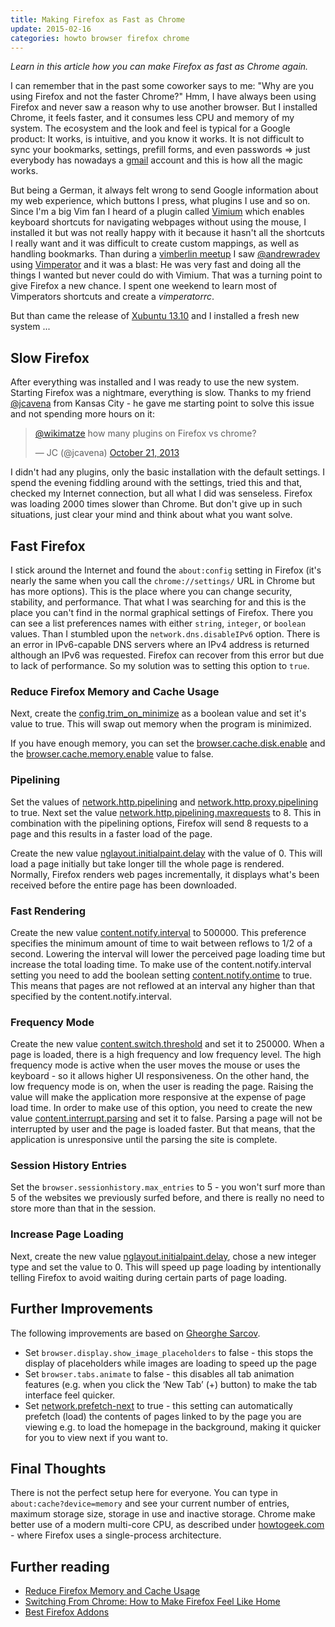 ```yaml
---
title: Making Firefox as Fast as Chrome
update: 2015-02-16
categories: howto browser firefox chrome
---
```


*Learn in this article how you can make Firefox as fast as Chrome again.*

I can remember that in the past some coworker says to me: "Why are you using Firefox and not the faster Chrome?" Hmm, I have always been using Firefox and never saw a reason why to use another browser. But I installed Chrome, it feels faster, and it consumes less CPU and memory of my system. The ecosystem and the look and feel is typical for a Google product: It works, is intuitive, and you know it works. It is not difficult to sync your bookmarks, settings, prefill forms, and even passwords => just everybody has nowadays a [gmail](https://mail.google.com) account and this is how all the magic works.


But being a German, it always felt wrong to send Google information about my web experience, which buttons I press, what plugins I use and so on. Since I'm a big Vim fan I heard of a plugin called [Vimium](https://chrome.google.com/webstore/detail/vimium/dbepggeogbaibhgnhhndojpepiihcmeb?hl=en) which enables keyboard shortcuts for navigating webpages without using the mouse, I installed it but was not really happy with it because it hasn't all the shortcuts I really want and it was difficult to create custom mappings, as well as handling bookmarks. Than during a [vimberlin meetup](http://vimberlin.de/) I saw [@andrewradev](https://twitter.com/andrewradev) using [Vimperator](http://www.vimperator.org/vimperator) and it was a blast: He was very fast and doing all the things I wanted but never could do with Vimium. That was a turning point to give Firefox a new chance. I spent one weekend to learn most of Vimperators shortcuts and create a *vimperatorrc*.


But than came the release of [Xubuntu 13.10](http://xubuntu.org/news/saucy-salamander-final/) and I installed a fresh new system ...


## Slow Firefox

After everything was installed and I was ready to use the new system. Starting Firefox was a nightmare, everything is slow. Thanks to my friend [@jcavena](https://twitter.com/jcavena) from Kansas City - he gave me starting point to solve this issue and not spending more hours on it:


<blockquote class="twitter-tweet"><p><a href="https://twitter.com/wikimatze">@wikimatze</a> how many plugins on Firefox vs chrome?</p>&mdash; JC (@jcavena) <a href="https://twitter.com/jcavena/statuses/392387457745821696">October 21, 2013</a></blockquote>
<script async src="//platform.twitter.com/widgets.js" charset="utf-8"></script>


I didn't had any plugins, only the basic installation with the default settings. I spend the evening fiddling around with the settings, tried this and that, checked my Internet connection, but all what I did was senseless. Firefox was loading 2000 times slower than Chrome. But don't give up in such situations, just clear your mind and think about what you want solve.


## Fast Firefox

I stick around the Internet and found the `about:config` setting in Firefox (it's nearly the same when you call the `chrome://settings/` URL in Chrome but has more options). This is the place where you can change security, stability, and performance. That what I was searching for and this is the place you can't find in the normal graphical settings of Firefox. There you can see a list preferences names with either `string`, `integer`, or `boolean` values. Than I stumbled upon the `network.dns.disableIPv6` option. There is an error in IPv6-capable DNS servers where an IPv4 address is returned although an IPv6 was requested. Firefox can recover from this error but due to lack of performance. So my solution was to setting this option to `true`.


### Reduce Firefox Memory and Cache Usage

Next, create the [config.trim_on_minimize](http://kb.mozillazine.org/Config.trim_on_minimize "config.trim_on_minimize")
as a boolean value and set it's value to true. This will swap out memory when the program is minimized.


If you have enough memory, you can set the [browser.cache.disk.enable](http://kb.mozillazine.org/Browser.cache.disk.enable
"browser.cache.disk.enable") and the [browser.cache.memory.enable](http://kb.mozillazine.org/Browser.cache.memory.enable "browser.cache.memory.enable") value to false.


### Pipelining

Set the values of [network.http.pipelining](http://kb.mozillazine.org/Network.http.pipelining) and [network.http.proxy.pipelining](http://kb.mozillazine.org/Network.http.proxy.pipelining) to true. Next set the value [network.http.pipelining.maxrequests](http://kb.mozillazine.org/Network.http.pipelining.maxrequests) to 8. This in combination with the pipelining options, Firefox will send 8 requests to a page and this results in a faster load of the page.


Create the new value [nglayout.initialpaint.delay](http://kb.mozillazine.org/Nglayout.initialpaint.delay) with the value of 0. This will load a page initially but take longer till the whole page is rendered. Normally, Firefox renders web pages incrementally, it displays what's been received before the entire page has been downloaded.


### Fast Rendering

Create the new value [content.notify.interval](http://kb.mozillazine.org/Content.notify.interval) to 500000. This preference specifies the minimum amount of time to wait between reflows to 1/2 of a second. Lowering the interval will lower the perceived page loading time but increase the total loading time. To make use of the content.notify.interval setting you need to add the boolean setting [content.notify.ontime](http://kb.mozillazine.org/Content.notify.ontimer) to true. This means that pages are not reflowed at an interval any higher than that specified by the content.notify.interval.


### Frequency Mode

Create the new value [content.switch.threshold](http://kb.mozillazine.org/Content.switch.threshold) and set it to 250000. When a page is loaded, there is a high frequency and low frequency level. The high frequency mode is active when the user moves the mouse or uses the keyboard - so it allows higher UI responsiveness. On the other hand, the low frequency mode is on, when the user is reading the page. Raising the value will make the application more responsive at the expense of page load time. In order to make use of this option, you need to create the new value [content.interrupt.parsing](http://kb.mozillazine.org/Content.interrupt.parsing) and set it to false. Parsing a page will not be interrupted by user and the page is loaded faster. But that means, that the application is unresponsive until the parsing the site is complete.


### Session History Entries

Set the `browser.sessionhistory.max_entries` to 5 - you won't surf more than 5 of the websites we previously surfed before, and there is really no need to store more than that in the session.


### Increase Page Loading

Next, create the new value [nglayout.initialpaint.delay](http://kb.mozillazine.org/Nglayout.initialpaint.delay "nglayout.initialpaint.delay"), chose a new integer type and set the value to 0. This will speed up page loading by intentionally telling Firefox to avoid waiting during certain parts of page loading.


## Further Improvements

The following improvements are based on [Gheorghe Sarcov](http://www.gheorghesarcov.ga/ "Gheorghe Sarcov").


- Set `browser.display.show_image_placeholders` to false - this stops the display of placeholders while images are loading to speed up the page
- Set `browser.tabs.animate` to false - this disables all tab animation features (e.g.  when you click the ‘New Tab’ (+) button) to make the tab interface feel quicker.
- Set [network.prefetch-next](http://kb.mozillazine.org/Network.prefetch-next "network.prefetch-next") to true - this setting can automatically prefetch (load) the contents of pages linked to by the page you are viewing e.g. to load the homepage in the background, making it quicker for you to view next if you want to.


## Final Thoughts

There is not the perfect setup here for everyone. You can type in `about:cache?device=memory` and see your current number of entries, maximum storage size, storage in use and inactive storage. Chrome make better use of a modern multi-core CPU, as described under [howtogeek.com](http://www.howtogeek.com/165264/heres-why-firefox-is-still-years-behind-google-chrome/ "howtogeek.com") - where Firefox uses a single-process architecture.


## Further reading

- [Reduce Firefox Memory and Cache Usage](http://www.davidtan.org/tips-reduce-firefox-memory-cache-usage/ "Reduce Firefox Memory and Cache Usage")
- [Switching From Chrome: How to Make Firefox Feel Like Home](http://www.makeuseof.com/tag/switching-from-chrome-make-firefox-feel-like-home/ "Switching From Chrome: How to Make Firefox Feel Like Home")
- [Best Firefox Addons](http://www.makeuseof.com/tag/best-firefox-addons/ "Best Firefox Addons")

